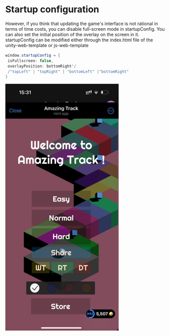 # Startup configuration 
However, if you think that updating the game's interface is not rational in terms of time costs, you can disable full-screen mode in startupConfig.
You can also set the initial position of the overlay on the screen in it.
startupConfig can be modified either through the index.html file of the unity-web-template or js-web-template
```C#
window.startupConfig = {
 isFullscreen: false,
 overlayPosition: bottomRight'/
 /"topLeft" | "topRight" | "bottomLeft" |"bottomRight"
} 
```
![Описание изображения](images/startup-configuration/3.png)
